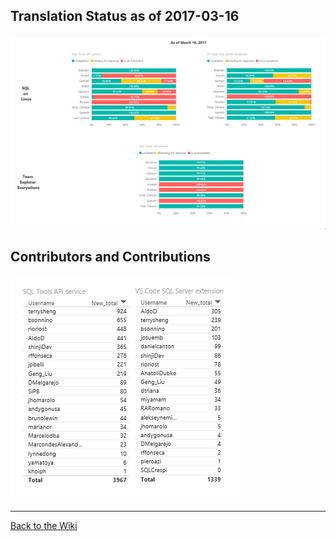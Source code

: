 ## Translation Status as of 2017-03-16

### 
![Translation Status](img/TranslationStatus-2017-03-16.png)

## Contributors and Contributions
### 
![Contributors and Contributions](img/ContributorsContributions-2017-03-16.png)


***
[Back to the Wiki](https://github.com/Microsoft/Localization/wiki)
